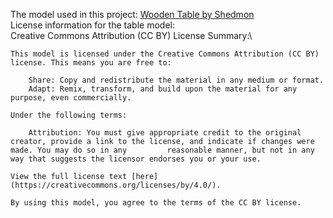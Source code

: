 The model used in this project: [Wooden Table by Shedmon](https://sketchfab.com/3d-models/wooden-table-acd1cef307b94803846d624b251a4e63)\
License information for the table model:\
    Creative Commons Attribution (CC BY) License Summary:\
    
    This model is licensed under the Creative Commons Attribution (CC BY) license. This means you are free to:
    
        Share: Copy and redistribute the material in any medium or format.
        Adapt: Remix, transform, and build upon the material for any purpose, even commercially.
    
    Under the following terms:
    
        Attribution: You must give appropriate credit to the original creator, provide a link to the license, and indicate if changes were made. You may do so in any         reasonable manner, but not in any way that suggests the licensor endorses you or your use.
    
    View the full license text [here](https://creativecommons.org/licenses/by/4.0/).
    
    By using this model, you agree to the terms of the CC BY license.
